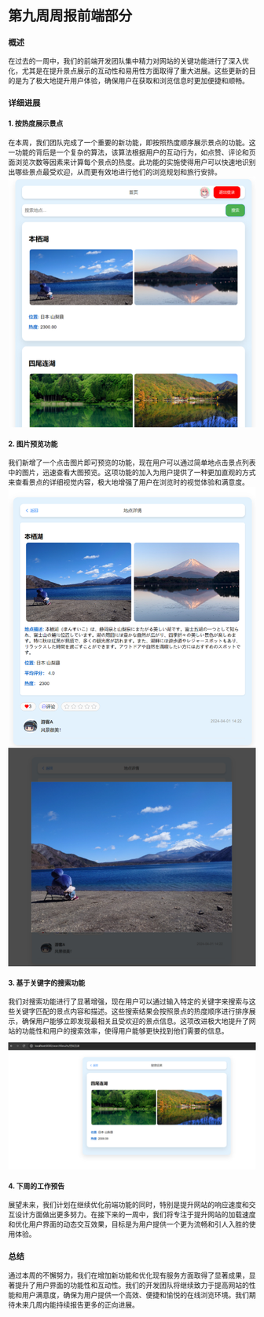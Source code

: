 # 第九周周报前端部分

### 概述
在过去的一周中，我们的前端开发团队集中精力对网站的关键功能进行了深入优化，尤其是在提升景点展示的互动性和易用性方面取得了重大进展。这些更新的目的是为了极大地提升用户体验，确保用户在获取和浏览信息时更加便捷和顺畅。

### 详细进展

#### 1. 按热度展示景点
在本周，我们团队完成了一个重要的新功能，即按照热度顺序展示景点的功能。这一功能的背后是一个复杂的算法，该算法根据用户的互动行为，如点赞、评论和页面浏览次数等因素来计算每个景点的热度。此功能的实施使得用户可以快速地识别出哪些景点最受欢迎，从而更有效地进行他们的浏览规划和旅行安排。
![](9001.png)

#### 2. 图片预览功能
我们新增了一个点击图片即可预览的功能，现在用户可以通过简单地点击景点列表中的图片，迅速查看大图预览。这项功能的加入为用户提供了一种更加直观的方式来查看景点的详细视觉内容，极大地增强了用户在浏览时的视觉体验和满意度。
![](9002.png)
![](9003.png)

#### 3. 基于关键字的搜索功能
我们对搜索功能进行了显著增强，现在用户可以通过输入特定的关键字来搜索与这些关键字匹配的景点内容和描述。这些搜索结果会按照景点的热度顺序进行排序展示，确保用户能够立即发现最相关且受欢迎的景点信息。这项改进极大地提升了网站的功能性和用户的搜索效率，使得用户能够更快找到他们需要的信息。

![](9004.png)

#### 4. 下周的工作预告
展望未来，我们计划在继续优化前端功能的同时，特别是提升网站的响应速度和交互设计方面做出更多努力。在接下来的一周中，我们将专注于提升网站的加载速度和优化用户界面的动态交互效果，目标是为用户提供一个更为流畅和引人入胜的使用体验。

### 总结
通过本周的不懈努力，我们在增加新功能和优化现有服务方面取得了显著成果，显著提升了用户界面的功能性和互动性。我们的开发团队将继续致力于提高网站的性能和用户满意度，确保为用户提供一个高效、便捷和愉悦的在线浏览环境。我们期待未来几周内能持续报告更多的正向进展。